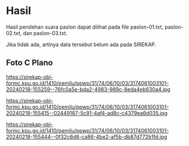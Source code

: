 # Hasil

Hasil perolehan suara paslon dapat dilihat pada file paslon-01.txt, paslon-02.txt, dan paslon-03.txt.

Jika tidak ada, artinya data tersebut belum ada pada SIREKAP.

## Foto C Plano

https://sirekap-obj-formc.kpu.go.id/1410/pemilu/ppwp/31/74/06/10/03/3174061003101-20240218-155259--76fc0a5e-bda2-4983-989c-8eda4eb630a4.jpg

https://sirekap-obj-formc.kpu.go.id/1410/pemilu/ppwp/31/74/06/10/03/3174061003101-20240218-155415--02449187-5c91-4af4-ad8c-c4379ea6d035.jpg

https://sirekap-obj-formc.kpu.go.id/1410/pemilu/ppwp/31/74/06/10/03/3174061003101-20240218-155444--0f32c6d8-ca86-4be2-af5b-db87d772b1fd.jpg
